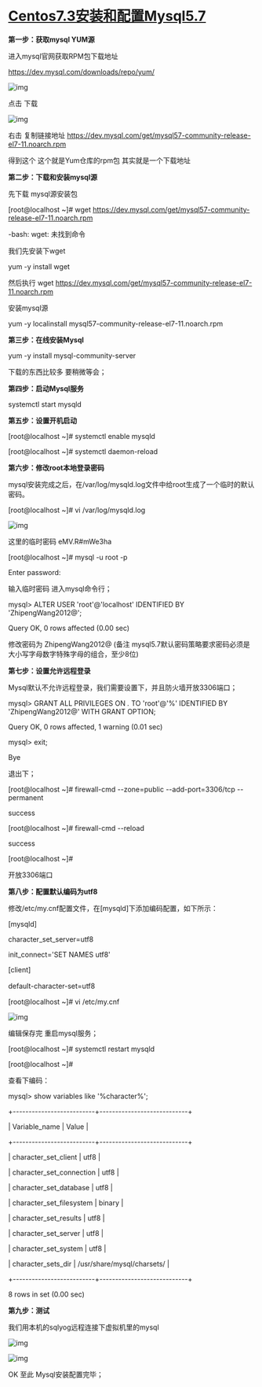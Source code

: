 # [Centos7.3安装和配置Mysql5.7](https://www.cnblogs.com/wishwzp/p/7113403.html)



**第一步：获取mysql YUM源**

进入mysql官网获取RPM包下载地址

<https://dev.mysql.com/downloads/repo/yum/>

 

![img](https://images2015.cnblogs.com/blog/812323/201707/812323-20170703223302534-1634260227.png)

 

点击 下载

![img](https://images2015.cnblogs.com/blog/812323/201707/812323-20170703223317159-1093514181.png)

 

右击 复制链接地址 <https://dev.mysql.com/get/mysql57-community-release-el7-11.noarch.rpm>

 

得到这个  这个就是Yum仓库的rpm包 其实就是一个下载地址

 

**第二步：下载和安装mysql源**

先下载 mysql源安装包

[root@localhost ~]# wget https://dev.mysql.com/get/mysql57-community-release-el7-11.noarch.rpm

-bash: wget: 未找到命令

我们先安装下wget 

yum -y install wget

然后执行 wget <https://dev.mysql.com/get/mysql57-community-release-el7-11.noarch.rpm>

 

安装mysql源

yum -y localinstall mysql57-community-release-el7-11.noarch.rpm 

 

**第三步：在线安装Mysql**

yum -y install mysql-community-server

下载的东西比较多 要稍微等会；

 

**第四步：启动Mysql服务**

systemctl start mysqld

 

**第五步：设置开机启动**

[root@localhost ~]# systemctl enable mysqld

[root@localhost ~]# systemctl daemon-reload

 

**第六步：修改root本地登录密码**

mysql安装完成之后，在/var/log/mysqld.log文件中给root生成了一个临时的默认密码。

[root@localhost ~]# vi /var/log/mysqld.log

![img](https://images2015.cnblogs.com/blog/812323/201707/812323-20170703223338878-454043388.png)

这里的临时密码 eMV.R#mWe3ha

 

[root@localhost ~]#  mysql -u root -p

Enter password: 

输入临时密码 进入mysql命令行；

mysql> ALTER USER 'root'@'localhost' IDENTIFIED BY 'ZhipengWang2012@';

Query OK, 0 rows affected (0.00 sec)

修改密码为 ZhipengWang2012@    (备注 mysql5.7默认密码策略要求密码必须是大小写字母数字特殊字母的组合，至少8位) 

 

**第七步：设置允许远程登录**

Mysql默认不允许远程登录，我们需要设置下，并且防火墙开放3306端口；

mysql> GRANT ALL PRIVILEGES ON *.* TO 'root'@'%' IDENTIFIED BY 'ZhipengWang2012@' WITH GRANT OPTION;

Query OK, 0 rows affected, 1 warning (0.01 sec)

mysql> exit;

Bye

退出下；

[root@localhost ~]# firewall-cmd --zone=public --add-port=3306/tcp --permanent

success

[root@localhost ~]# firewall-cmd --reload

success

[root@localhost ~]# 

开放3306端口

 

**第八步：配置默认编码为utf8**

修改/etc/my.cnf配置文件，在[mysqld]下添加编码配置，如下所示：



[mysqld]

character_set_server=utf8

init_connect='SET NAMES utf8'



[client]

default-character-set=utf8　　

 

[root@localhost ~]# vi /etc/my.cnf

![img](https://images2015.cnblogs.com/blog/812323/201707/812323-20170703223353847-841905189.png)

编辑保存完 重启mysql服务；

[root@localhost ~]# systemctl restart mysqld

[root@localhost ~]# 

查看下编码：

mysql> show variables like '%character%';

+--------------------------+----------------------------+

| Variable_name            | Value                      |

+--------------------------+----------------------------+

| character_set_client     | utf8                       |

| character_set_connection | utf8                       |

| character_set_database   | utf8                       |

| character_set_filesystem | binary                     |

| character_set_results    | utf8                       |

| character_set_server     | utf8                       |

| character_set_system     | utf8                       |

| character_sets_dir       | /usr/share/mysql/charsets/ |

+--------------------------+----------------------------+

8 rows in set (0.00 sec)

 

**第九步：测试**

我们用本机的sqlyog远程连接下虚拟机里的mysql

![img](https://images2015.cnblogs.com/blog/812323/201707/812323-20170703223410894-1305204344.png)

 

 ![img](https://images2015.cnblogs.com/blog/812323/201707/812323-20170703223418378-419041886.png)

 

 OK 至此 Mysql安装配置完毕；